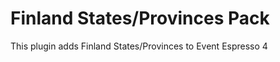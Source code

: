 Finland States/Provinces Pack
=============================

This plugin adds Finland States/Provinces to Event Espresso 4
